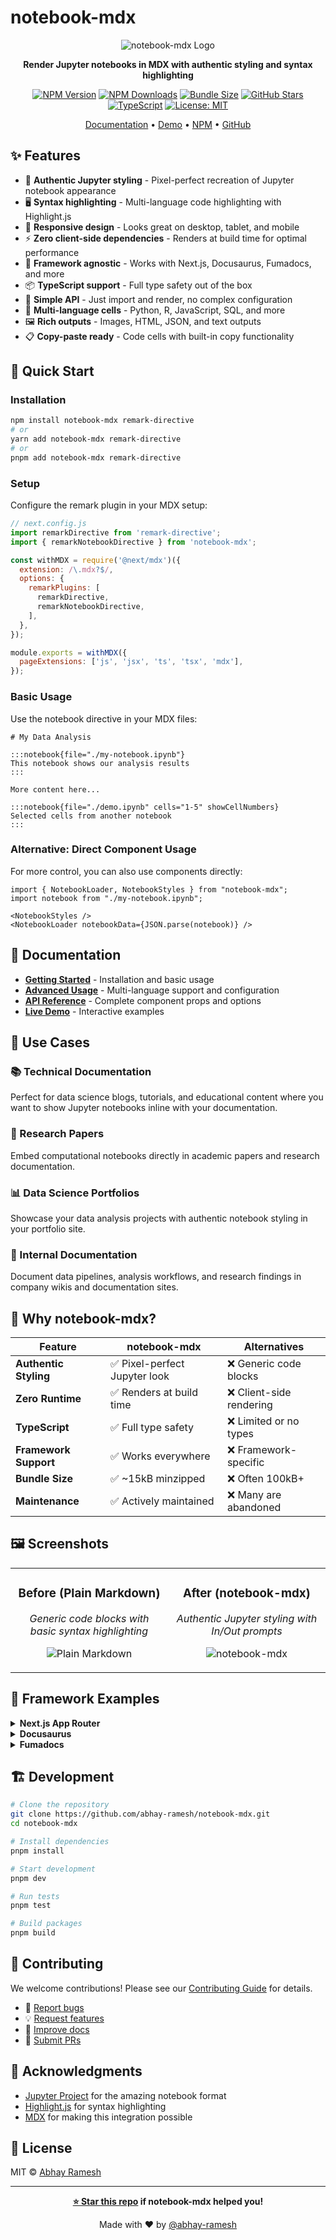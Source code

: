 # notebook-mdx

<div align="center">

![notebook-mdx Logo](.github/assets/logo.png)

**Render Jupyter notebooks in MDX with authentic styling and syntax highlighting**

[![NPM Version](https://img.shields.io/npm/v/notebook-mdx?style=flat&colorA=18181B&colorB=28CF8D)](https://www.npmjs.com/package/notebook-mdx)
[![NPM Downloads](https://img.shields.io/npm/dm/notebook-mdx?style=flat&colorA=18181B&colorB=28CF8D)](https://www.npmjs.com/package/notebook-mdx)
[![Bundle Size](https://img.shields.io/bundlephobia/minzip/notebook-mdx?style=flat&colorA=18181B&colorB=28CF8D)](https://bundlephobia.com/package/notebook-mdx)
[![GitHub Stars](https://img.shields.io/github/stars/abhay-ramesh/notebook-mdx?style=flat&colorA=18181B&colorB=28CF8D)](https://github.com/abhay-ramesh/notebook-mdx)
[![TypeScript](https://img.shields.io/badge/TypeScript-Ready-blue?style=flat&colorA=18181B&colorB=3178C6)](https://www.typescriptlang.org/)
[![License: MIT](https://img.shields.io/badge/License-MIT-yellow?style=flat&colorA=18181B&colorB=F59E0B)](https://opensource.org/licenses/MIT)

[Documentation](https://notebook-mdx.vercel.app) • [Demo](https://notebook-mdx.vercel.app/notebook-demo) • [NPM](https://www.npmjs.com/package/notebook-mdx) • [GitHub](https://github.com/abhay-ramesh/notebook-mdx)

</div>

## ✨ Features

- 🎨 **Authentic Jupyter styling** - Pixel-perfect recreation of Jupyter notebook appearance
- 🖥️ **Syntax highlighting** - Multi-language code highlighting with Highlight.js
- 📱 **Responsive design** - Looks great on desktop, tablet, and mobile
- ⚡ **Zero client-side dependencies** - Renders at build time for optimal performance
- 🔧 **Framework agnostic** - Works with Next.js, Docusaurus, Fumadocs, and more
- 📦 **TypeScript support** - Full type safety out of the box
- 🎯 **Simple API** - Just import and render, no complex configuration
- 🔄 **Multi-language cells** - Python, R, JavaScript, SQL, and more
- 🖼️ **Rich outputs** - Images, HTML, JSON, and text outputs
- 📋 **Copy-paste ready** - Code cells with built-in copy functionality

## 🚀 Quick Start

### Installation

```bash
npm install notebook-mdx remark-directive
# or
yarn add notebook-mdx remark-directive
# or
pnpm add notebook-mdx remark-directive
```

### Setup

Configure the remark plugin in your MDX setup:

```javascript
// next.config.js
import remarkDirective from 'remark-directive';
import { remarkNotebookDirective } from 'notebook-mdx';

const withMDX = require('@next/mdx')({
  extension: /\.mdx?$/,
  options: {
    remarkPlugins: [
      remarkDirective,
      remarkNotebookDirective,
    ],
  },
});

module.exports = withMDX({
  pageExtensions: ['js', 'jsx', 'ts', 'tsx', 'mdx'],
});
```

### Basic Usage

Use the notebook directive in your MDX files:

```mdx
# My Data Analysis

:::notebook{file="./my-notebook.ipynb"}
This notebook shows our analysis results
:::

More content here...

:::notebook{file="./demo.ipynb" cells="1-5" showCellNumbers}
Selected cells from another notebook
:::
```

### Alternative: Direct Component Usage

For more control, you can also use components directly:

```mdx
import { NotebookLoader, NotebookStyles } from "notebook-mdx";
import notebook from "./my-notebook.ipynb";

<NotebookStyles />
<NotebookLoader notebookData={JSON.parse(notebook)} />
```

## 📖 Documentation

- **[Getting Started](https://notebook-mdx.vercel.app)** - Installation and basic usage
- **[Advanced Usage](https://notebook-mdx.vercel.app/advanced)** - Multi-language support and configuration
- **[API Reference](https://notebook-mdx.vercel.app/api)** - Complete component props and options
- **[Live Demo](https://notebook-mdx.vercel.app/notebook-demo)** - Interactive examples

## 🎯 Use Cases

### 📚 Technical Documentation

Perfect for data science blogs, tutorials, and educational content where you want to show Jupyter notebooks inline with your documentation.

### 🔬 Research Papers

Embed computational notebooks directly in academic papers and research documentation.

### 📊 Data Science Portfolios

Showcase your data analysis projects with authentic notebook styling in your portfolio site.

### 🏢 Internal Documentation

Document data pipelines, analysis workflows, and research findings in company wikis and documentation sites.

## 🌟 Why notebook-mdx?

| Feature               | notebook-mdx                  | Alternatives             |
| --------------------- | ----------------------------- | ------------------------ |
| **Authentic Styling** | ✅ Pixel-perfect Jupyter look | ❌ Generic code blocks   |
| **Zero Runtime**      | ✅ Renders at build time      | ❌ Client-side rendering |
| **TypeScript**        | ✅ Full type safety           | ❌ Limited or no types   |
| **Framework Support** | ✅ Works everywhere           | ❌ Framework-specific    |
| **Bundle Size**       | ✅ ~15kB minzipped            | ❌ Often 100kB+          |
| **Maintenance**       | ✅ Actively maintained        | ❌ Many are abandoned    |

## 🖼️ Screenshots

<table>
<tr>
<td width="50%" align="center">

### Before (Plain Markdown)

_Generic code blocks with basic syntax highlighting_

![Plain Markdown](.github/assets/before.png)

</td>
<td width="50%" align="center">

### After (notebook-mdx)

_Authentic Jupyter styling with In/Out prompts_

![notebook-mdx](.github/assets/after.png)

</td>
</tr>
</table>

## 🔧 Framework Examples

<details>
<summary><strong>Next.js App Router</strong></summary>

```mdx
// app/blog/my-analysis/page.mdx
export const metadata = {
  title: "My Data Analysis",
  description: "Deep dive into user behavior data"
};

# My Data Analysis

:::notebook{file="./analysis.ipynb" showCellNumbers}
This notebook shows our user behavior analysis
:::

:::notebook{file="./additional-analysis.ipynb" cells="1-3" hideCode}
Key findings from our research
:::
```

</details>

<details>
<summary><strong>Docusaurus</strong></summary>

```mdx
---
title: Machine Learning Tutorial
---

# Machine Learning Tutorial

:::notebook{file="./tutorial.ipynb" showCellNumbers showOutputs}
Complete machine learning workflow
:::

:::notebook{file="./exercises.ipynb" cells="1,3,5"}
Practice exercises
:::
```

</details>

<details>
<summary><strong>Fumadocs</strong></summary>

```mdx
---
title: API Documentation
description: Complete guide to our data API
---

# API Documentation

:::notebook{file="./api-examples.ipynb" hideCode showOutputs}
Live API examples and responses
:::

:::notebook{file="./advanced-usage.ipynb" cells="1-5"}
Advanced usage patterns
:::
```

</details>

## 🏗️ Development

```bash
# Clone the repository
git clone https://github.com/abhay-ramesh/notebook-mdx.git
cd notebook-mdx

# Install dependencies
pnpm install

# Start development
pnpm dev

# Run tests
pnpm test

# Build packages
pnpm build
```

## 🤝 Contributing

We welcome contributions! Please see our [Contributing Guide](CONTRIBUTING.md) for details.

- 🐛 [Report bugs](https://github.com/abhay-ramesh/notebook-mdx/issues/new?template=bug_report.md)
- 💡 [Request features](https://github.com/abhay-ramesh/notebook-mdx/issues/new?template=feature_request.md)
- 📖 [Improve docs](https://github.com/abhay-ramesh/notebook-mdx/tree/main/apps/docs)
- 🔧 [Submit PRs](https://github.com/abhay-ramesh/notebook-mdx/pulls)

## 🙏 Acknowledgments

- [Jupyter Project](https://jupyter.org/) for the amazing notebook format
- [Highlight.js](https://highlightjs.org/) for syntax highlighting
- [MDX](https://mdxjs.com/) for making this integration possible

## 📄 License

MIT © [Abhay Ramesh](https://github.com/abhay-ramesh)

---

<div align="center">

**[⭐ Star this repo](https://github.com/abhay-ramesh/notebook-mdx) if notebook-mdx helped you!**

Made with ❤️ by [@abhay-ramesh](https://github.com/abhay-ramesh)

</div>
